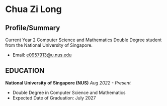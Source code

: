 # Chua Zi Long

## Profile/Summary
Current Year 2 Computer Science and Mathematics Double Degree student from the National University of Singapore.

- Email: e0957913@u.nus.edu

## EDUCATION
**National University of Singapore (NUS)**
*Aug 2022 - Present*
- Double Degree in Computer Science and Mathematics
- Expected Date of Graduation: July 2027
